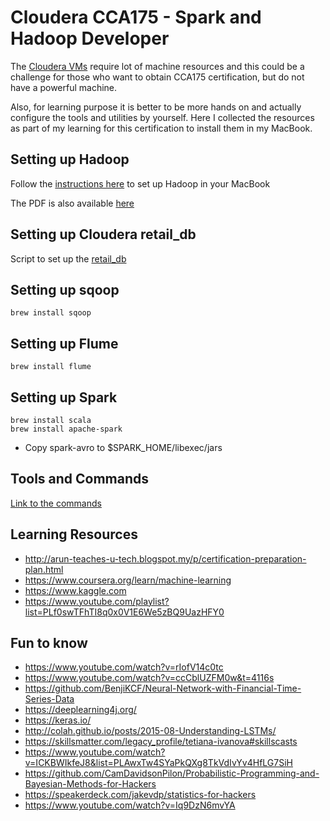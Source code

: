 # Cloudera CCA175 - Spark and Hadoop Developer

The [Cloudera VMs](https://www.cloudera.com/downloads/quickstart_vms/5-12.html "Cloudera VMs") require lot of machine resources and this could be a challenge for those who want to obtain CCA175 certification, but do not have a powerful machine. 

Also, for learning purpose it is better to be more hands on and actually configure the tools and utilities by yourself. Here I collected the resources as part of my learning for this certification to install them in my MacBook.

## Setting up Hadoop

Follow the [instructions here](https://www.slideshare.net/SunilkumarMohanty3/install-apache-hadoop-on-mac-os-sierra-76275019) to set up Hadoop in your MacBook

The PDF is also available [here](./setting_up_on_mac.pdf)

## Setting up Cloudera retail_db

Script to set up the [retail_db](./cloudera_retail_db.sql)


## Setting up sqoop

```
brew install sqoop
```

## Setting up Flume

```
brew install flume
```

## Setting up Spark

```
brew install scala
brew install apache-spark
```

* Copy spark-avro to $SPARK_HOME/libexec/jars


## Tools and Commands
[Link to the commands](HOWTO.md)

## Learning Resources
* http://arun-teaches-u-tech.blogspot.my/p/certification-preparation-plan.html
* https://www.coursera.org/learn/machine-learning
* https://www.kaggle.com
* https://www.youtube.com/playlist?list=PLf0swTFhTI8q0x0V1E6We5zBQ9UazHFY0


## Fun to know
* https://www.youtube.com/watch?v=rIofV14c0tc
* https://www.youtube.com/watch?v=ccCblUZFM0w&t=4116s 
* https://github.com/BenjiKCF/Neural-Network-with-Financial-Time-Series-Data
* https://deeplearning4j.org/
* https://keras.io/
* http://colah.github.io/posts/2015-08-Understanding-LSTMs/
* https://skillsmatter.com/legacy_profile/tetiana-ivanova#skillscasts
* https://www.youtube.com/watch?v=ICKBWIkfeJ8&list=PLAwxTw4SYaPkQXg8TkVdIvYv4HfLG7SiH
* https://github.com/CamDavidsonPilon/Probabilistic-Programming-and-Bayesian-Methods-for-Hackers
* https://speakerdeck.com/jakevdp/statistics-for-hackers
* https://www.youtube.com/watch?v=Iq9DzN6mvYA